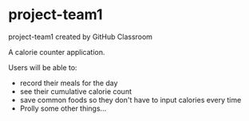 # project-team1
project-team1 created by GitHub Classroom

A calorie counter application.

Users will be able to:
- record their meals for the day
- see their cumulative calorie count
- save common foods so they don't have to input calories every time
- Prolly some other things...
